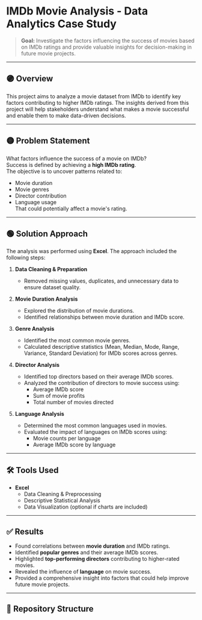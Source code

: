 # IMDb Movie Analysis - Data Analytics Case Study

> **Goal:** Investigate the factors influencing the success of movies based on IMDb ratings and provide valuable insights for decision-making in future movie projects.

---

## 🟣 Overview

This project aims to analyze a movie dataset from IMDb to identify key factors contributing to higher IMDb ratings. The insights derived from this project will help stakeholders understand what makes a movie successful and enable them to make data-driven decisions.

---

## 🟡 Problem Statement

What factors influence the success of a movie on IMDb?  
Success is defined by achieving a **high IMDb rating**.  
The objective is to uncover patterns related to:
- Movie duration
- Movie genres
- Director contribution
- Language usage  
That could potentially affect a movie's rating.

---

## 🟢 Solution Approach

The analysis was performed using **Excel**. The approach included the following steps:

1. **Data Cleaning & Preparation**
   - Removed missing values, duplicates, and unnecessary data to ensure dataset quality.

2. **Movie Duration Analysis**
   - Explored the distribution of movie durations.
   - Identified relationships between movie duration and IMDb score.

3. **Genre Analysis**
   - Identified the most common movie genres.
   - Calculated descriptive statistics (Mean, Median, Mode, Range, Variance, Standard Deviation) for IMDb scores across genres.

4. **Director Analysis**
   - Identified top directors based on their average IMDb scores.
   - Analyzed the contribution of directors to movie success using:
     - Average IMDb score
     - Sum of movie profits
     - Total number of movies directed

5. **Language Analysis**
   - Determined the most common languages used in movies.
   - Evaluated the impact of languages on IMDb scores using:
     - Movie counts per language
     - Average IMDb score by language

---

## 🛠️ Tools Used

- **Excel**
   - Data Cleaning & Preprocessing
   - Descriptive Statistical Analysis
   - Data Visualization (optional if charts are included)

---

## ✅ Results

- Found correlations between **movie duration** and IMDb ratings.
- Identified **popular genres** and their average IMDb scores.
- Highlighted **top-performing directors** contributing to higher-rated movies.
- Revealed the influence of **language** on movie success.
- Provided a comprehensive insight into factors that could help improve future movie projects.

---

## 📂 Repository Structure

